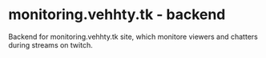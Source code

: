 # monitoring.vehhty.tk - backend

Backend for monitoring.vehhty.tk site, which monitore viewers and chatters during streams on twitch.
